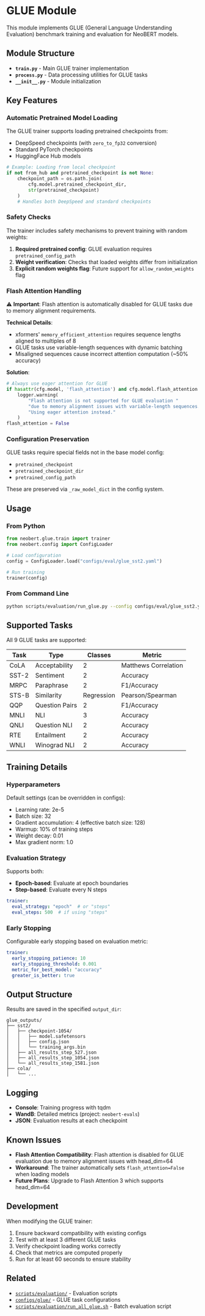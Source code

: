 # GLUE Module

This module implements GLUE (General Language Understanding Evaluation) benchmark training and evaluation for NeoBERT models.

## Module Structure

- **`train.py`** - Main GLUE trainer implementation
- **`process.py`** - Data processing utilities for GLUE tasks
- **`__init__.py`** - Module initialization

## Key Features

### Automatic Pretrained Model Loading

The GLUE trainer supports loading pretrained checkpoints from:
- DeepSpeed checkpoints (with `zero_to_fp32` conversion)
- Standard PyTorch checkpoints
- HuggingFace Hub models

```python
# Example: Loading from local checkpoint
if not from_hub and pretrained_checkpoint is not None:
    checkpoint_path = os.path.join(
        cfg.model.pretrained_checkpoint_dir, 
        str(pretrained_checkpoint)
    )
    # Handles both DeepSpeed and standard checkpoints
```

### Safety Checks

The trainer includes safety mechanisms to prevent training with random weights:

1. **Required pretrained config**: GLUE evaluation requires `pretrained_config_path`
2. **Weight verification**: Checks that loaded weights differ from initialization
3. **Explicit random weights flag**: Future support for `allow_random_weights` flag

### Flash Attention Handling

⚠️ **Important**: Flash attention is automatically disabled for GLUE tasks due to memory alignment requirements.

**Technical Details**:
- xformers' `memory_efficient_attention` requires sequence lengths aligned to multiples of 8
- GLUE tasks use variable-length sequences with dynamic batching
- Misaligned sequences cause incorrect attention computation (~50% accuracy)

**Solution**:
```python
# Always use eager attention for GLUE
if hasattr(cfg.model, 'flash_attention') and cfg.model.flash_attention:
    logger.warning(
        "Flash attention is not supported for GLUE evaluation "
        "due to memory alignment issues with variable-length sequences. "
        "Using eager attention instead."
    )
flash_attention = False
```

### Configuration Preservation

GLUE tasks require special fields not in the base model config:
- `pretrained_checkpoint`
- `pretrained_checkpoint_dir`
- `pretrained_config_path`

These are preserved via `_raw_model_dict` in the config system.

## Usage

### From Python

```python
from neobert.glue.train import trainer
from neobert.config import ConfigLoader

# Load configuration
config = ConfigLoader.load("configs/eval/glue_sst2.yaml")

# Run training
trainer(config)
```

### From Command Line

```bash
python scripts/evaluation/run_glue.py --config configs/eval/glue_sst2.yaml
```

## Supported Tasks

All 9 GLUE tasks are supported:

| Task | Type | Classes | Metric |
|------|------|---------|--------|
| CoLA | Acceptability | 2 | Matthews Correlation |
| SST-2 | Sentiment | 2 | Accuracy |
| MRPC | Paraphrase | 2 | F1/Accuracy |
| STS-B | Similarity | Regression | Pearson/Spearman |
| QQP | Question Pairs | 2 | F1/Accuracy |
| MNLI | NLI | 3 | Accuracy |
| QNLI | Question NLI | 2 | Accuracy |
| RTE | Entailment | 2 | Accuracy |
| WNLI | Winograd NLI | 2 | Accuracy |

## Training Details

### Hyperparameters

Default settings (can be overridden in configs):
- Learning rate: 2e-5
- Batch size: 32
- Gradient accumulation: 4 (effective batch size: 128)
- Warmup: 10% of training steps
- Weight decay: 0.01
- Max gradient norm: 1.0

### Evaluation Strategy

Supports both:
- **Epoch-based**: Evaluate at epoch boundaries
- **Step-based**: Evaluate every N steps

```yaml
trainer:
  eval_strategy: "epoch"  # or "steps"
  eval_steps: 500  # if using "steps"
```

### Early Stopping

Configurable early stopping based on evaluation metric:

```yaml
trainer:
  early_stopping_patience: 10
  early_stopping_threshold: 0.001
  metric_for_best_model: "accuracy"
  greater_is_better: true
```

## Output Structure

Results are saved in the specified `output_dir`:

```
glue_outputs/
├── sst2/
│   ├── checkpoint-1054/
│   │   ├── model.safetensors
│   │   ├── config.json
│   │   └── training_args.bin
│   ├── all_results_step_527.json
│   ├── all_results_step_1054.json
│   └── all_results_step_1581.json
├── cola/
│   └── ...
```

## Logging

- **Console**: Training progress with tqdm
- **WandB**: Detailed metrics (project: `neobert-evals`)
- **JSON**: Evaluation results at each checkpoint

## Known Issues

- **Flash Attention Compatibility**: Flash attention is disabled for GLUE evaluation due to memory alignment issues with head_dim=64
- **Workaround**: The trainer automatically sets `flash_attention=False` when loading models
- **Future Plans**: Upgrade to Flash Attention 3 which supports head_dim=64

## Development

When modifying the GLUE trainer:

1. Ensure backward compatibility with existing configs
2. Test with at least 3 different GLUE tasks
3. Verify checkpoint loading works correctly
4. Check that metrics are computed properly
5. Run for at least 60 seconds to ensure stability

## Related

- [`scripts/evaluation/`](../../../scripts/evaluation/) - Evaluation scripts
- [`configs/glue/`](../../../configs/glue/) - GLUE task configurations
- [`scripts/evaluation/run_all_glue.sh`](../../../scripts/evaluation/run_all_glue.sh) - Batch evaluation script
